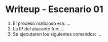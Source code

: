 # Writeup - Escenario 01

1. El proceso malicioso era: ...
2. La IP del atacante fue: ...
3. Se ejecutaron los siguientes comandos: ...
